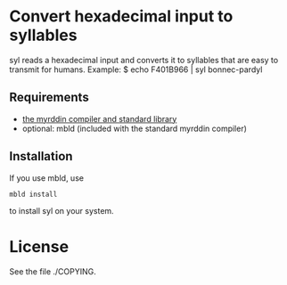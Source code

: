 Convert hexadecimal input to syllables
======================================

syl reads a hexadecimal input and converts it to
syllables that are easy to transmit for humans.
Example:
    $ echo F401B966 | syl
    bonnec-pardyl

Requirements
------------

* [the myrddin compiler and standard library](https://www.github.com/oridb/mc)
* optional: mbld (included with the standard myrddin compiler)

Installation
------------

If you use mbld, use

	mbld install

to install syl on your system.

License
=======

See the file ./COPYING.
